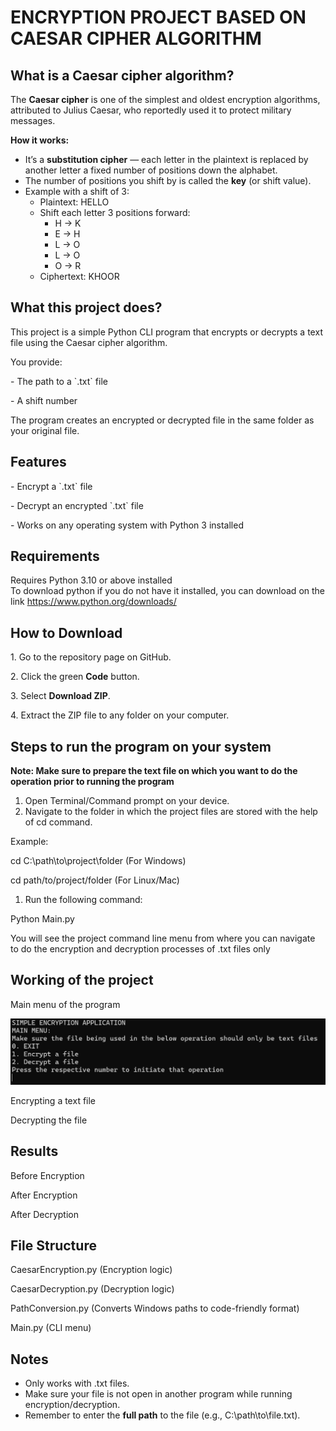 # ENCRYPTION PROJECT BASED ON CAESAR CIPHER ALGORITHM

## What is a Caesar cipher algorithm?

The **Caesar cipher** is one of the simplest and oldest encryption algorithms, attributed to Julius Caesar, who reportedly used it to protect military messages.

**How it works:**

- It’s a **substitution cipher** — each letter in the plaintext is replaced by another letter a fixed number of positions down the alphabet.
- The number of positions you shift by is called the **key** (or shift value).
- Example with a shift of 3:
  - Plaintext: HELLO
  - Shift each letter 3 positions forward:
    - H → K
    - E → H
    - L → O
    - L → O
    - O → R
  - Ciphertext: KHOOR

## What this project does?

This project is a simple Python CLI program that encrypts or decrypts a text file using the Caesar cipher algorithm.

You provide:

\- The path to a \`.txt\` file

\- A shift number

The program creates an encrypted or decrypted file in the same folder as your original file.

## Features

\- Encrypt a \`.txt\` file

\- Decrypt an encrypted \`.txt\` file

\- Works on any operating system with Python 3 installed

## Requirements

Requires Python 3.10 or above installed  
To download python if you do not have it installed, you can download on the link <https://www.python.org/downloads/>

## How to Download

1\. Go to the repository page on GitHub.

2\. Click the green **Code** button.

3\. Select **Download ZIP**.

4\. Extract the ZIP file to any folder on your computer.

## Steps to run the program on your system

**Note: Make sure to prepare the text file on which you want to do the operation prior to running the program**

1. Open Terminal/Command prompt on your device.
2. Navigate to the folder in which the project files are stored with the help of cd command.

Example:

cd C:\\path\\to\\project\\folder (For Windows)

cd path/to/project/folder (For Linux/Mac)

1. Run the following command:

Python Main.py

You will see the project command line menu from where you can navigate to do the encryption and decryption processes of .txt files only

## Working of the project

Main menu of the program

![](images/image1.png)

Encrypting a text file


Decrypting the file


## Results

Before Encryption


After Encryption


After Decryption


## File Structure

CaesarEncryption.py (Encryption logic)

CaesarDecryption.py (Decryption logic)

PathConversion.py (Converts Windows paths to code-friendly format)

Main.py (CLI menu)

## Notes

- Only works with .txt files.
- Make sure your file is not open in another program while running encryption/decryption.
- Remember to enter the **full path** to the file (e.g., C:\\path\\to\\file.txt).
